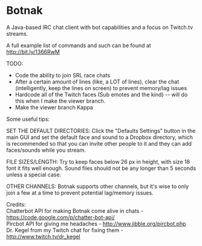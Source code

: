 Botnak
======

A Java-based IRC chat client with bot capabilities and a focus on Twitch.tv streams.

A full example list of commands and such can be found at http://bit.ly/1366RwM

TODO:
- Code the ability to join SRL race chats
- After a certain amount of lines (like, a LOT of lines), clear the chat (intelligently, keep the lines on screen) to prevent memory/lag issues
- Hardcode all of the Twitch faces (Sub emotes and the kind) -- will do this when I make the viewer branch.
- Make the viewer branch Kappa

Some useful tips:

SET THE DEFAULT DIRECTORIES: Click the "Defaults Settings" button in the main GUI and set the default face and sound to a Dropbox directory, which is recommended so that you can invite other people to it and they can add faces/sounds while you stream.

FILE SIZES/LENGTH: Try to keep faces below 26 px in height, with size 18 font it fits well enough. Sound files should not be any longer than 5 seconds unless a special case.

OTHER CHANNELS: Botnak supports other channels, but it's wise to only join a few at a time to prevent potential lag/memory issues.


Credits:  
Chatterbot API for making Botnak come alive in chats - https://code.google.com/p/chatter-bot-api/  
Pircbot API for giving me headaches - http://www.jibble.org/pircbot.php  
Dr. Kegel from my Twitch chat for fixing them - http://www.twitch.tv/dr_kegel
